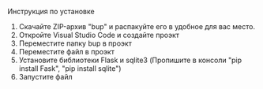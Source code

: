 Инструкция по установке
1.  Скачайте ZIP-архив "bup" и распакуйте его в удобное для вас место.
2. Откройте Visual Studio Code и создайте проэкт
3. Переместите папку bup в проэкт
4. Переместите файл в проэкт
5. Установите библиотеки Flask и sqlite3 (Пропишите в консоли "pip install Fask", "pip install sqlite")
6. Запустите файл
